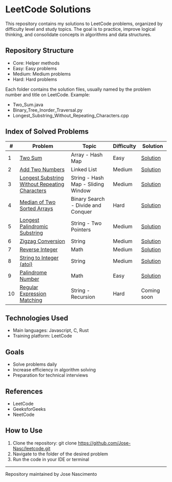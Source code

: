 # LeetCode Solutions

This repository contains my solutions to LeetCode problems, organized by difficulty level and study topics.
The goal is to practice, improve logical thinking, and consolidate concepts in algorithms and data structures.

## Repository Structure
- Core: Helper methods
- Easy: Easy problems
- Medium: Medium problems
- Hard: Hard problems

Each folder contains the solution files, usually named by the problem number and title on LeetCode.
Example:
- Two_Sum.java
- Binary_Tree_Inorder_Traversal.py
- Longest_Substring_Without_Repeating_Characters.cpp

## Index of Solved Problems

| #  | Problem | Topic | Difficulty | Solution |
|----|---------|-------|------------|----------|
| 1  | [Two Sum](https://leetcode.com/problems/two-sum/) | Array - Hash Map | Easy | [Solution](./Easy/01_TwoSum.js) |
| 2  | [Add Two Numbers](https://leetcode.com/problems/add-two-numbers/) | Linked List | Medium | [Solution](./Medium/02_AddTwoNumbers.js) |
| 3  | [Longest Substring Without Repeating Characters](https://leetcode.com/problems/longest-substring-without-repeating-characters/) | String - Hash Map - Sliding Window  | Medium | [Solution](./Medium/03_LongestSubstringWithoutRepeatingCharacters.js) |
| 4  | [Median of Two Sorted Arrays](https://leetcode.com/problems/median-of-two-sorted-arrays/) | Binary Search - Divide and Conquer | Hard | [Solution](./Hard/04_MedianOfTwoSortedArrays.js) |
| 5  | [Longest Palindromic Substring](https://leetcode.com/problems/longest-palindromic-substring/) | String - Two Pointers | Medium | [Solution](./Medium/05_LongestPalindromicSubstring.js) |
| 6  | [Zigzag Conversion](https://leetcode.com/problems/zigzag-conversion/) | String | Medium | [Solution](./Medium/06_ZigzagConversion.js) |
| 7  | [Reverse Integer](https://leetcode.com/problems/reverse-integer/) | Math | Medium | [Solution](./Medium/07_Reverse_Integer.js) |
| 8  | [String to Integer (atoi)](https://leetcode.com/problems/string-to-integer-atoi/) | String | Medium | [Solution](./Medium/08_StringToInteger_Atoi.js) |
| 9  | [Palindrome Number](https://leetcode.com/problems/palindrome-number/) | Math | Easy | [Solution](./Easy/09_Palindrome_Number.js) |
| 10 | [Regular Expression Matching](https://leetcode.com/problems/regular-expression-matching/) | String - Recursion | Hard | Coming soon |








## Technologies Used
- Main languages: Javascript, C, Rust
- Training platform: LeetCode

## Goals
- Solve problems daily
- Increase efficiency in algorithm solving
- Preparation for technical interviews

## References
- LeetCode
- GeeksforGeeks
- NeetCode

## How to Use
1. Clone the repository:
   git clone https://github.com/Jose-Nasc/leetcode.git
2. Navigate to the folder of the desired problem
3. Run the code in your IDE or terminal

---

Repository maintained by Jose Nascimento
